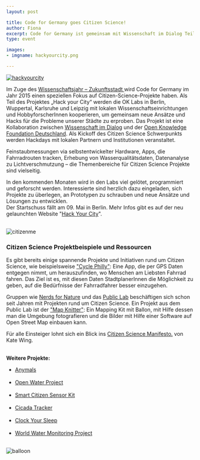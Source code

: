 ```yaml
---
layout: post

title: Code for Germany goes Citizen Science!
author: Fiona
excerpt: Code for Germany ist gemeinsam mit Wissenschaft im Dialog Teil des Wissenschaftsjahres 2015. In vier Citizen Science Labs werden in den nächste Monaten Projekte rund um die Stadt der Zukunft entwickelt.
type: event

images:
- imgname: hackyourcity.png

---
```

[![hackyourcity](/blog/hackyourcity.png)](http://hackyourcity.de/)

Im Zuge des <a href="http://www.wissenschaftsjahr-zukunftsstadt.de">Wissenschaftsjahr – Zukunftsstadt </a> wird Code for Germany im Jahr 2015 einen speziellen Fokus auf Citizen-Science-Projekte haben. Als Teil des Projektes „Hack your City“ werden die OK Labs in Berlin, Wuppertal, Karlsruhe und Leipzig mit lokalen Wissenschaftseinrichtungen und HobbyforscherInnen kooperieren, um gemeinsam neue Ansätze und Hacks für die Probleme unserer Städte zu erproben. Das Projekt ist eine Kollaboration zwischen <a href="http://www.wissenschaft-im-dialog.de">Wissenschaft im Dialog</a> und der <a href="http://okfn.de/">Open Knowledge Foundation Deutschland</a>. Als Kickoff des Citizen Science Schwerpunkts werden Hackdays mit lokalen Partnern und Institutionen veranstaltet.

Feinstaubmessungen via selbstentwickelter Hardware, Apps, die Fahrradrouten tracken, Erhebung von Wasserqualitätsdaten, Datenanalyse zu Lichtverschmutzung – die Themenbereiche für Citizen Science Projekte sind vielseitig.

In den kommenden Monaten wird in den Labs viel gelötet, programmiert und geforscht werden. Interessierte sind herzlich dazu eingeladen, sich Projekte zu überlegen, an Prototypen zu schrauben und neue Ansätze und Lösungen zu entwicklen.
<br>
Der Startschuss fällt am 09. Mai in Berlin. Mehr Infos gibt es auf der neu gelaunchten Website "<a href="http://hackyourcity.de">Hack Your City</a>".<br><br>

![citizenme](/blog/citizenme.png)

<h3>Citizen Science Projektbeispiele und Ressourcen</h3>

Es gibt bereits einige spannende Projekte und Initiativen rund um Citizen Science, wie beispielsweise <a href="http://www.cyclephilly.org">"Cycle Philly"</a>: Eine App, die per GPS Daten entgegen nimmt, um herauszufinden, wo Menschen am Liebsten Fahrrad fahren. Das Ziel ist es, mit diesen Daten StadtplanerInnen die Möglichkeit zu geben, auf die Bedürfnisse der Fahrradfahrer besser einzugehen.

Gruppen wie <a href="http://nerdsfornature.org/">Nerds for Nature</a> und das <a href="http://publiclab.org">Public Lab</a> beschäftigen sich schon seit Jahren mit Projekten rund um Citizen Science. Ein Projekt aus dem Public Lab ist der <a href="http://mapknitter.org">"Map Knitter"</a>: Ein Mapping Kit mit Ballon, mit Hilfe dessen man die Umgebung fotografieren und die Bilder mit Hilfe einer Software auf Open Street Map einbauen kann.

Für alle Einsteiger lohnt sich ein Blick ins <a href="https://medium.com/openexplorer-journal/a-citizen-science-manifesto-287f67f007e0">Citizen Science Manifesto.</a> von Kate Wing. <br><br>

<b>Weitere Projekte:</b>

<ul>
  <li><a href="https://www.anymals.org">Anymals</a></li><br>
  <li><a href="http://publiclab.org/wiki/open-water">Open Water Project</a></li><br>
  <li><a href="https://www.smartcitizen.me/pages/store">Smart Citizen Sensor Kit</a></li><br>
  <li><a href="http://project.wnyc.org/cicadas/">Cicada Tracker</a></li><br>
  <li><a href="http://project.wnyc.org/sleep/">Clock Your Sleep</a></li><br>
  <li><a href="http://www.worldwatermonitoringday.org/">World Water Monitoring Project</a></li><br>
</ul>

![balloon](/blog/balloon.png)
